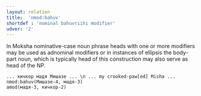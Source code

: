 ```yaml
---
layout: relation
title:  'nmod:bahuv'
shortdef : 'nominal bahuvriihi modifier'
udver: '2'
---
```


In Moksha nominative-case noun phrase heads with one or more modifiers
may be used as adnominal modifiers or in instances of ellipsis the body-part noun,
which is typically head of this construction may also serve as head of the NP.

~~~ sdparse
... кичкор мадя Мишазе ... \n ... my crooked-paw[ed] Misha ...
nmod:bahuv(Мишазе-4, мадя-3)
amod(мадя-3, кичкор-2)

~~~
<!-- Interlanguage links updated Pá kvě 14 11:09:10 CEST 2021 -->
